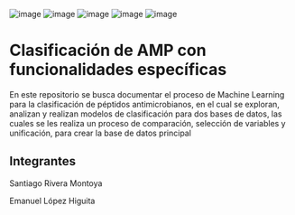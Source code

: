 ![image](https://github.com/user-attachments/assets/8de2a9fa-c2f8-41ac-a220-3db26ec0c1b2) ![image](https://github.com/user-attachments/assets/244912aa-a7a1-4cac-9010-0aa2dda942ce) ![image](https://github.com/user-attachments/assets/7fac0f58-df4c-4d4e-9601-5e008d321eab) ![image](https://github.com/user-attachments/assets/e8635896-9b05-4f97-8482-ddfb71cf2553) ![image](https://github.com/user-attachments/assets/18ed64a7-4dd4-447c-b5aa-1078e2d96896)




# Clasificación de AMP con funcionalidades específicas
En este repositorio se busca documentar el proceso de Machine Learning para la clasificación de péptidos antimicrobianos, en el cual se exploran, analizan y realizan modelos de clasificación para dos bases de datos, las cuales se les realiza un proceso de comparación, selección de variables y unificación, para crear la base de datos principal


## Integrantes
Santiago Rivera Montoya

Emanuel López Higuita
